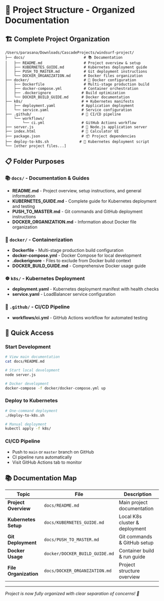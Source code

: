 # 📁 Project Structure - Organized Documentation

## 🏗️ Complete Project Organization

```
/Users/parasana/Downloads/CascadeProjects/windsurf-project/
├── docs/                           # 📚 Documentation
│   ├── README.md                   # Project overview & setup
│   ├── KUBERNETES_GUIDE.md         # Kubernetes deployment guide
│   ├── PUSH_TO_MASTER.md           # Git deployment instructions
│   └── DOCKER_ORGANIZATION.md      # Docker files organization
├── docker/                         # 🐳 Docker configuration
│   ├── Dockerfile                  # Multi-stage production build
│   ├── docker-compose.yml          # Container orchestration
│   ├── .dockerignore              # Build optimization
│   └── DOCKER_BUILD_GUIDE.md      # Docker documentation
├── k8s/                           # ☸️ Kubernetes manifests
│   ├── deployment.yaml            # Application deployment
│   └── service.yaml               # Service configuration
├── .github/                       # 🔧 CI/CD pipeline
│   └── workflows/
│       └── ci.yml                 # GitHub Actions workflow
├── server.js                      # 🚀 Node.js application server
├── index.html                     # 🎨 Calculator UI
├── package.json                   # 📦 Project dependencies
├── deploy-to-k8s.sh              # 🚀 Kubernetes deployment script
└── [other project files...]
```

## 📋 Folder Purposes

### 📚 **`docs/`** - Documentation & Guides
- **README.md** - Project overview, setup instructions, and general information
- **KUBERNETES_GUIDE.md** - Complete guide for Kubernetes deployment and testing
- **PUSH_TO_MASTER.md** - Git commands and GitHub deployment instructions
- **DOCKER_ORGANIZATION.md** - Information about Docker file organization

### 🐳 **`docker/`** - Containerization
- **Dockerfile** - Multi-stage production build configuration
- **docker-compose.yml** - Docker Compose for local development
- **.dockerignore** - Files to exclude from Docker build context
- **DOCKER_BUILD_GUIDE.md** - Comprehensive Docker usage guide

### ☸️ **`k8s/`** - Kubernetes Deployment
- **deployment.yaml** - Kubernetes deployment manifest with health checks
- **service.yaml** - LoadBalancer service configuration

### 🔧 **`.github/`** - CI/CD Pipeline
- **workflows/ci.yml** - GitHub Actions workflow for automated testing

## 🚀 Quick Access

### Start Development
```bash
# View main documentation
cat docs/README.md

# Start local development
node server.js

# Docker development
docker-compose -f docker/docker-compose.yml up
```

### Deploy to Kubernetes
```bash
# One-command deployment
./deploy-to-k8s.sh

# Manual deployment
kubectl apply -f k8s/
```

### CI/CD Pipeline
- Push to `main` or `master` branch on GitHub
- CI pipeline runs automatically
- Visit GitHub Actions tab to monitor

## 📚 Documentation Map

| Topic | File | Description |
|-------|------|-------------|
| **Project Overview** | `docs/README.md` | Main project documentation |
| **Kubernetes Setup** | `docs/KUBERNETES_GUIDE.md` | Local K8s cluster & deployment |
| **Git Deployment** | `docs/PUSH_TO_MASTER.md` | Git commands & GitHub setup |
| **Docker Usage** | `docker/DOCKER_BUILD_GUIDE.md` | Container build & run guide |
| **File Organization** | `docs/DOCKER_ORGANIZATION.md` | Project structure overview |

---

*Project is now fully organized with clear separation of concerns! 🎯*
